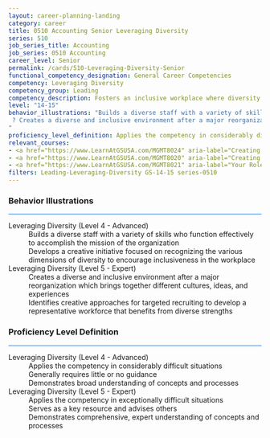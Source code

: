 ```yaml
---
layout: career-planning-landing
category: career
title: 0510 Accounting Senior Leveraging Diversity
series: 510
job_series_title: Accounting
job_series: 0510 Accounting
career_level: Senior
permalink: /cards/510-Leveraging-Diversity-Senior
functional_competency_designation: General Career Competencies
competency: Leveraging Diversity
competency_group: Leading
competency_description: Fosters an inclusive workplace where diversity and individual differences are valued and leveraged to achieve the vision and mission of the organization.
level: "14-15"
behavior_illustrations: "Builds a diverse staff with a variety of skills who function effectively to accomplish the mission of the organization ? Develops a creative initiative focused on recognizing the various dimensions of diversity to encourage inclusiveness in the workplace
 ? Creates a diverse and inclusive environment after a major reorganization which brings together different cultures, ideas, and experiences ? Identifies creative approaches for targeted recruiting to develop a representative workforce that benefits from diverse strengths
"
proficiency_level_definition: Applies the competency in considerably difficult situations ? Generally requires little or no guidance ? Demonstrates broad understanding of concepts and processes ? Applies the competency in exceptionally difficult situations ? Serves as a key resource and advises others ? Demonstrates comprehensive, expert understanding of concepts and processes
relevant_courses: 
- <a href="https://www.LearnAtGSUSA.com/MGMT8024" aria-label="Creating A Culture of Diversity, Equity, Inclusion and Assessibility in Government (MGMT8011), GSU - https://www.LearnAtGSUSA.com/MGMT8024">Creating A Culture of Diversity, Equity, Inclusion and Assessibility in Government (MGMT8011), GSU</a>
- <a href="https://www.LearnAtGSUSA.com/MGMT8020" aria-label="Creating A Culture of Diversity, Equity, Inclusion and Assessibility in Government (MGMT8011), GSU - https://www.LearnAtGSUSA.com/MGMT8020">Creating A Culture of Diversity, Equity, Inclusion and Assessibility in Government (MGMT8011), GSU</a>
- <a href="https://www.LearnAtGSUSA.com/MGMT8021" aria-label="Your Role in Creating a Culture of Diversity, Equity, Inclusion and Assessability in Government (DEIA) (MGMT8012), GSU - https://www.LearnAtGSUSA.com/MGMT8021">Your Role in Creating a Culture of Diversity, Equity, Inclusion and Assessability in Government (DEIA) (MGMT8012), GSU</a>
filters: Leading-Leveraging-Diversity GS-14-15 series-0510
---
```


<div class="desktop:grid-col-6 margin-y-3">
  <div class="border-top-2 bg-white padding-3 shadow-5 height-full members-hover border-1px button-border border-top-blue radius-lg card-text-color">
    <h3>Behavior Illustrations</h3>
    <hr style="background-color: #1b74e0 !important;"/>
    <dl class="text-base card-content-color"><dt>Leveraging Diversity (Level 4 - Advanced)</dt><dd>Builds a diverse staff with a variety of skills who function effectively to accomplish the mission of the organization </dd><dd> Develops a creative initiative focused on recognizing the various dimensions of diversity to encourage inclusiveness in the workplace
</dd><dt>Leveraging Diversity (Level 5 - Expert)</dt><dd>Creates a diverse and inclusive environment after a major reorganization which brings together different cultures, ideas, and experiences </dd><dd> Identifies creative approaches for targeted recruiting to develop a representative workforce that benefits from diverse strengths
</dd></dl>
  </div>
</div>
<div class="desktop:grid-col-6 margin-y-3">
  <div class="border-top-2 bg-white padding-3 shadow-5 height-full members-hover border-1px button-border border-top-blue radius-lg card-text-color">
    <h3>Proficiency Level Definition</h3>
     <hr style="background-color: #1b74e0 !important;"/>
    <dl class="text-base card-content-color"><dt>Leveraging Diversity (Level 4 - Advanced)</dt><dd>Applies the competency in considerably difficult situations </dd><dd> Generally requires little or no guidance </dd><dd> Demonstrates broad understanding of concepts and processes</dd><dt>Leveraging Diversity (Level 5 - Expert)</dt><dd>Applies the competency in exceptionally difficult situations </dd><dd> Serves as a key resource and advises others </dd><dd> Demonstrates comprehensive, expert understanding of concepts and processes</dd></dl>
  </div>
</div>